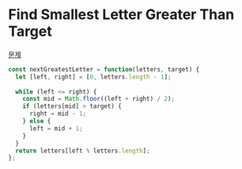 # Find Smallest Letter Greater Than Target


[문제](https://leetcode.com/explore/learn/card/binary-search/137/conclusion/977/)


```js
const nextGreatestLetter = function(letters, target) {
  let [left, right] = [0, letters.length - 1];
  
  while (left <= right) {
    const mid = Math.floor((left + right) / 2);
    if (letters[mid] > target) {
      right = mid - 1;
    } else {
      left = mid + 1; 
    }
  }
  return letters[left % letters.length];
};
```